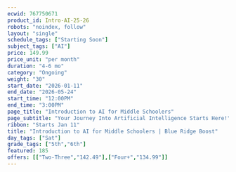 ```yaml
---
ecwid: 767750671
product_id: Intro-AI-25-26
robots: "noindex, follow"
layout: "single"
schedule_tags: ["Starting Soon"]
subject_tags: ["AI"]
price: 149.99
price_unit: "per month"
duration: "4-6 mo"
category: "Ongoing"
weight: "30"
start_date: "2026-01-11"
end_date: "2026-05-24"
start_time: "12:00PM"
end_time: "3:00PM"
page_title: "Introduction to AI for Middle Schoolers"
page_subtitle: "Your Journey Into Artificial Intelligence Starts Here!"
ribbon: "Starts Jan 11"
title: "Introduction to AI for Middle Schoolers | Blue Ridge Boost"
day_tags: ["Sat"]
grade_tags: ["5th","6th"]
featured: 185
offers: [["Two-Three","142.49"],["Four+","134.99"]]
---
```

